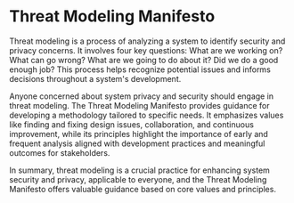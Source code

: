 # Threat Modeling Manifesto
Threat modeling is a process of analyzing a system to identify security and privacy concerns. It involves four key questions: What are we working on? What can go wrong? What are we going to do about it? Did we do a good enough job? This process helps recognize potential issues and informs decisions throughout a system's development.

Anyone concerned about system privacy and security should engage in threat modeling. The Threat Modeling Manifesto provides guidance for developing a methodology tailored to specific needs. It emphasizes values like finding and fixing design issues, collaboration, and continuous improvement, while its principles highlight the importance of early and frequent analysis aligned with development practices and meaningful outcomes for stakeholders.

In summary, threat modeling is a crucial practice for enhancing system security and privacy, applicable to everyone, and the Threat Modeling Manifesto offers valuable guidance based on core values and principles.
